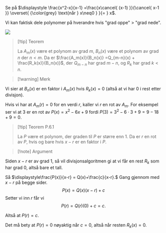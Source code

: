 Se på $\displaystyle \frac{x^2-x}{x-1} =\frac{x\cancel{ (x-1) }}{\cancel{ x-1 }} \overset{ {\color{grey} \text{når } x\neq0 } }{=  } x$.

Vi kan faktisk dele polynomer på hverandre hvis "grad oppe" > "grad nede".

![](/Files/polydivi.svg)

> [!tip] Teorem 
>   
>  La $A_m(x)$ være et polynom av grad $m$, 
>  $B_n(x)$ være et polynom av grad $n$ der $n < m$.
>  Da er $\frac{A_m(x)}{B_n(x)} =Q_{m-n}(x) + \frac{R_k(x)}{B_n(x)}$, der $Q_{m-n}$ har grad $m-n$, og $R_k$ har grad $k<n$.
>     

> [!warning] Merk  
>  
Vi sier at $B_n(x)$ er en faktor i $A_m(x)$ hvis $R_k(x) = 0$ (altså at vi har 0 i rest etter divisjon).

Hvis vi har at $A_m(r) = 0$ for en verdi $r$, kaller vi $r$ en rot av $A_m$. For eksempel ser vi at $3$ er en rot av $P(x)= x^2-6x+9$ fordi $P(3) = 3^2-6\cdot3+9 = 9 -18+9 = 0$.

> [!tip] Teorem P.6.1
> 
> La $P$ være et polynom, der graden til $P$ er større enn $1$. Da er $r$ en rot av $P$, hvis og bare hvis $x-r$ er en faktor i $P$. 

> [!note] Argument 
> 

Siden $x-r$ er av grad $1$, så vil divisjonsalgoritmen gi at vi får en rest $R_k$ som har grad 0, altså bare et tall.

Så $\displaystyle\frac{P(x)}{x-r} = Q(x)+\frac{c}{x-r}.$ Gang gjennom med $x-r$ på begge sider.
$$
P(x) = Q(x)(x-r)+ c
$$ 
Setter vi inn $r$ får vi
$$
P(r) = Q(r)(0) + c = c.
$$

 Altså at $P(r) = c$. 

Det må bety at $P(r) = 0$ nøyaktig når $c = 0$, altså når resten $R_k(x) = 0$.